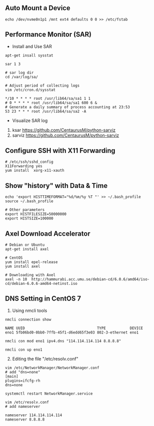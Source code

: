 
## Auto Mount a Device
```
echo /dev/nvme0n1p1 /mnt ext4 defaults 0 0 >> /etc/fstab
```

## Performance Monitor (SAR)

* Install and Use SAR
```
apt-get insall sysstat

sar 1 3

# sar log dir
cd /var/log/sa/

# Adjust period of collecting logs
vim /etc/cron.d/sysstat

*/10 * * * * root /usr/lib64/sa/sa1 1 1
# 0 * * * * root /usr/lib64/sa/sa1 600 6 &
# Generate a daily summary of process accounting at 23:53
53 23 * * * root /usr/lib64/sa/sa2 -A
```

* Visualize SAR log
1. ksar https://github.com/CentaurusM/python-sarviz
2. sarviz https://github.com/CentaurusM/python-sarviz


## Configure SSH with X11 Forwarding 
```
# /etc/ssh/sshd_config
X11Forwarding yes
yum install  xorg-x11-xauth
```

## Show "history" with Data & Time
```
echo 'export HISTTIMEFORMAT="%d/%m/%y %T "' >> ~/.bash_profile
source ~/.bash_profile

# Other parameters
export HISTFILESIZE=50000000
export HISTSIZE=100000
```


## Axel Download Accelerator

```
# Debian or Ubuntu
apt-get install axel

# CentOS
yum install epel-release
yum install axel  

# Downloading with Axel
axel -n 10  http://hammurabi.acc.umu.se/debian-cd/6.0.6/amd64/iso-cd/debian-6.0.6-amd64-netinst.iso

```


## DNS Setting in CentOS 7

1. Using nmcli tools
```
nmcli connection show

NAME UUID                                 TYPE           DEVICE
eno1 5fb06bd0-0bb0-7ffb-45f1-d6edd65f3e03 802-3-ethernet eno1

nmcli con mod eno1 ipv4.dns "114.114.114.114 8.8.8.8"

nmcli con up eno1
```

2. Editing the file "/etc/resolv.conf"

```
vim /etc/NetworkManager/NetworkManager.conf
# add "dns=none"
[main]
plugins=ifcfg-rh
dns=none

systemctl restart NetworkManager.service

vim /etc/resolv.conf
# add nameserver

nameserver 114.114.114.114
nameserver 8.8.8.8

```

